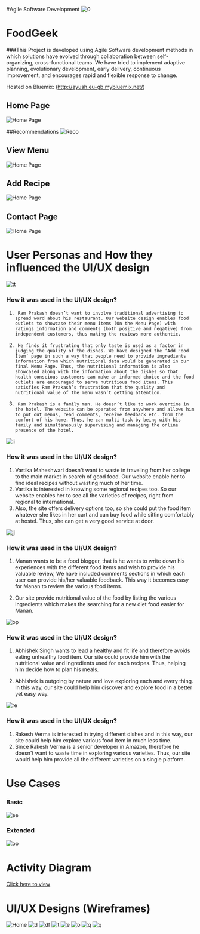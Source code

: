 #Agile Software Development
![0](http://i.imgur.com/0cujiPL.png)

# FoodGeek

###This Project is developed using Agile Software development methods in which solutions have evolved through collaboration between self-organizing, cross-functional teams. 
We have tried to implement adaptive planning, evolutionary development, early delivery, continuous improvement, and encourages rapid and flexible response to change. 

Hosted on Bluemix: (http://ayush.eu-gb.mybluemix.net/)

## Home Page
![Home Page](http://i.imgur.com/1tq39jI.png)

##Recommendations
![Reco](http://i.imgur.com/bH81GAC.png)

## View Menu
![Home Page](http://i.imgur.com/6hMKn04.png)

## Add Recipe
![Home Page](http://i.imgur.com/HO4taSR.png)

## Contact Page
![Home Page](http://i.imgur.com/nqj7KLP.png)

# User Personas and How they influenced the UI/UX design

![tt](http://i.imgur.com/AqO0wpm.png)

### How it was used in the UI/UX design? 
1.  	Ram Prakash doesn’t want to involve traditional advertising to spread word about his restaurant. Our website design enables food outlets to showcase their menu items (On the Menu Page) with ratings information and comments (both positive and negative) from independent customers, thus making the reviews more authentic.
2.  	He finds it frustrating that only taste is used as a factor in judging the quality of the dishes. We have designed the ‘Add Food Item’ page in such a way that people need to provide ingredients information from which nutritional data would be generated in our final Menu Page. Thus, the nutritional information is also showcased along with the information about the dishes so that health conscious customers can make an informed choice and the food outlets are encouraged to serve nutritious food items. This satisfies Ram Prakash’s frustration that the quality and nutritional value of the menu wasn’t getting attention.
3.  	Ram Prakash is a family man. He doesn’t like to work overtime in the hotel. The website can be operated from anywhere and allows him to put out menus, read comments, receive feedback etc. from the comfort of his home. Thus, he can multi-task by being with his family and simultaneously supervising and managing the online presence of the hotel.

![ii](http://i.imgur.com/raTvWTN.png)

### How it was used in the UI/UX design? 
1.	Vartika Maheshwari doesn't want to waste in traveling from her college to the main market in search of good food. Our website enable her to find ideal recipes without wasting much of her time.
2.	Vartika is interested in knowing some regional recipes too. So our website enables her to see all the varieties of recipes, right from regional to international.
3.	Also, the site offers delivery options too, so she could put the food item whatever she likes in her cart and can buy food while sitting comfortably at hostel. Thus, she can get a very good service at door.

![jj](http://i.imgur.com/jYMNz49.png)

###  How it was used in the UI/UX design? 
1.	Manan wants to be a food blogger, that is he wants to write down his experiences with the different food  items and wish to provide his valuable review, We have included comments sections in which each user can provide his/her valuable feedback. This way it becomes easy for Manan to review the various food items.

2.	Our site provide nutritional value of the food by listing the various ingredients which makes the searching for a new diet food easier for Manan.

![op](http://i.imgur.com/a83jw9g.png)

###  How it was used in the UI/UX design? 
1.	Abhishek Singh wants to lead a healthy and fit life and therefore avoids eating unhealthy food item. Our site could provide him with the nutritional value and ingredients used for each recipes. Thus, helping him decide how to plan his meals.
	
2. Abhishek is outgoing by nature and love exploring each and every thing. In this way, our            site could help him discover and explore food in a better yet easy way. 

![re](http://i.imgur.com/EYOd2rg.png)

###  How it was used in the UI/UX design?
1.	Rakesh Verma is interested in trying different dishes and in this way, our site could help him explore various food item in much less time.
2.	Since Rakesh Verma is a senior developer in Amazon, therefore he doesn't want to waste time in exploring various varieties. Thus, our site would help him provide all the different varieties on a single platform.


# Use Cases

### Basic

![ee](http://i.imgur.com/pLP7KqG.png)

### Extended

![oo](http://i.imgur.com/RIOR8Vs.png)

# Activity Diagram

[Click here to view](https://www.google.com)

# UI/UX Designs (Wireframes)

![Home](http://i.imgur.com/1CJDGCO.png)
![d](http://i.imgur.com/RzI4Y46.png)
![df](http://i.imgur.com/NIY6i9s.png)
![t](http://i.imgur.com/YmvagrI.png)
![e](http://i.imgur.com/nijmiwo.png)
![o](http://i.imgur.com/AsqKgZD.png)
![q](http://i.imgur.com/KwNESOx.png)
![q](http://i.imgur.com/TYZtstw.png)
